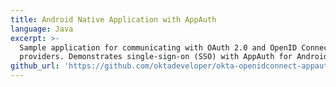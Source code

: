 ```yaml
---
title: Android Native Application with AppAuth
language: Java
excerpt: >-
  Sample application for communicating with OAuth 2.0 and OpenID Connect
  providers. Demonstrates single-sign-on (SSO) with AppAuth for Android.
github_url: 'https://github.com/oktadeveloper/okta-openidconnect-appauth-sample-android'
---
```


